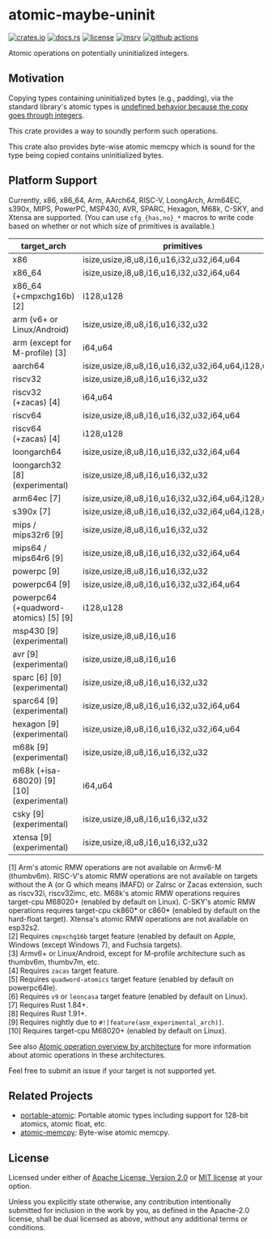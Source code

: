 # atomic-maybe-uninit

[![crates.io](https://img.shields.io/crates/v/atomic-maybe-uninit?style=flat-square&logo=rust)](https://crates.io/crates/atomic-maybe-uninit)
[![docs.rs](https://img.shields.io/badge/docs.rs-atomic--maybe--uninit-blue?style=flat-square&logo=docs.rs)](https://docs.rs/atomic-maybe-uninit)
[![license](https://img.shields.io/badge/license-Apache--2.0_OR_MIT-blue?style=flat-square)](#license)
[![msrv](https://img.shields.io/badge/msrv-1.74-blue?style=flat-square&logo=rust)](https://www.rust-lang.org)
[![github actions](https://img.shields.io/github/actions/workflow/status/taiki-e/atomic-maybe-uninit/ci.yml?branch=main&style=flat-square&logo=github)](https://github.com/taiki-e/atomic-maybe-uninit/actions)

<!-- tidy:sync-markdown-to-rustdoc:start:src/lib.rs -->

Atomic operations on potentially uninitialized integers.

## Motivation

Copying types containing uninitialized bytes (e.g., padding), via the standard library's atomic types
is [undefined behavior because the copy goes through integers][undefined-behavior].

This crate provides a way to soundly perform such operations.

This crate also provides byte-wise atomic memcpy which is sound for the type being copied contains uninitialized bytes.

## Platform Support

Currently, x86, x86_64, Arm, AArch64, RISC-V, LoongArch, Arm64EC, s390x, MIPS, PowerPC, MSP430, AVR, SPARC, Hexagon, M68k, C-SKY, and Xtensa are supported.
(You can use `cfg_{has,no}_*` macros to write code based on whether or not which size of primitives is available.)

| target_arch                     | primitives                                          | load/store | swap/CAS | memcpy |
| ------------------------------- | --------------------------------------------------- |:----------:|:--------:|:------:|
| x86                             | isize,usize,i8,u8,i16,u16,i32,u32,i64,u64           | ✓          | ✓        | ✓      |
| x86_64                          | isize,usize,i8,u8,i16,u16,i32,u32,i64,u64           | ✓          | ✓        | ✓      |
| x86_64 (+cmpxchg16b) \[2]       | i128,u128                                           | ✓          | ✓        | ✓      |
| arm (v6+ or Linux/Android)      | isize,usize,i8,u8,i16,u16,i32,u32                   | ✓          | ✓\[1]    | ✓      |
| arm (except for M-profile) \[3] | i64,u64                                             | ✓          | ✓        | ✓      |
| aarch64                         | isize,usize,i8,u8,i16,u16,i32,u32,i64,u64,i128,u128 | ✓          | ✓        | ✓      |
| riscv32                         | isize,usize,i8,u8,i16,u16,i32,u32                   | ✓          | ✓\[1]    | ✓      |
| riscv32 (+zacas) \[4]           | i64,u64                                             | ✓          | ✓        | ✓      |
| riscv64                         | isize,usize,i8,u8,i16,u16,i32,u32,i64,u64           | ✓          | ✓\[1]    | ✓      |
| riscv64 (+zacas) \[4]           | i128,u128                                           | ✓          | ✓        | ✓      |
| loongarch64                     | isize,usize,i8,u8,i16,u16,i32,u32,i64,u64           | ✓          | ✓        | ✓      |
| loongarch32 \[8] (experimental) | isize,usize,i8,u8,i16,u16,i32,u32                   | ✓          | ✓        | ✓      |
| arm64ec \[7]                    | isize,usize,i8,u8,i16,u16,i32,u32,i64,u64,i128,u128 | ✓          | ✓        | ✓      |
| s390x \[7]                      | isize,usize,i8,u8,i16,u16,i32,u32,i64,u64,i128,u128 | ✓          | ✓        | ✓      |
| mips / mips32r6 \[9]            | isize,usize,i8,u8,i16,u16,i32,u32                   | ✓          | ✓        | ✓      |
| mips64 / mips64r6 \[9]          | isize,usize,i8,u8,i16,u16,i32,u32,i64,u64           | ✓          | ✓        | ✓      |
| powerpc \[9]                    | isize,usize,i8,u8,i16,u16,i32,u32                   | ✓          | ✓        | ✓      |
| powerpc64 \[9]                  | isize,usize,i8,u8,i16,u16,i32,u32,i64,u64           | ✓          | ✓        | ✓      |
| powerpc64 (+quadword-atomics) \[5] \[9]| i128,u128                                    | ✓          | ✓        | ✓      |
| msp430 \[9] (experimental)      | isize,usize,i8,u8,i16,u16                           | ✓          | ✓        | ✓      |
| avr \[9] (experimental)         | isize,usize,i8,u8,i16,u16                           | ✓          | ✓        | ✓      |
| sparc \[6] \[9] (experimental)  | isize,usize,i8,u8,i16,u16,i32,u32                   | ✓          | ✓        | ✓      |
| sparc64 \[9] (experimental)     | isize,usize,i8,u8,i16,u16,i32,u32,i64,u64           | ✓          | ✓        | ✓      |
| hexagon \[9] (experimental)     | isize,usize,i8,u8,i16,u16,i32,u32,i64,u64           | ✓          | ✓        | ✓      |
| m68k \[9] (experimental)        | isize,usize,i8,u8,i16,u16,i32,u32                   | ✓          | ✓\[1]    | ✓      |
| m68k (+isa-68020) \[9] \[10] (experimental) | i64,u64                                 | ✓          | ✓        | ✓      |
| csky \[9] (experimental)        | isize,usize,i8,u8,i16,u16,i32,u32                   | ✓          | ✓\[1]    | ✓      |
| xtensa \[9] (experimental)      | isize,usize,i8,u8,i16,u16,i32,u32                   | ✓          | ✓\[1]    | ✓      |

\[1] Arm's atomic RMW operations are not available on Armv6-M (thumbv6m). RISC-V's atomic RMW operations are not available on targets without the A (or G which means IMAFD) or Zalrsc or Zacas extension, such as riscv32i, riscv32imc, etc. M68k's atomic RMW operations requires target-cpu M68020+ (enabled by default on Linux). C-SKY's atomic RMW operations requires target-cpu ck860\* or c860\* (enabled by default on the hard-float target). Xtensa's atomic RMW operations are not available on esp32s2.<br>
\[2] Requires `cmpxchg16b` target feature (enabled by default on Apple, Windows (except Windows 7), and Fuchsia targets).<br>
\[3] Armv6+ or Linux/Android, except for M-profile architecture such as thumbv6m, thumbv7m, etc.<br>
\[4] Requires `zacas` target feature.<br>
\[5] Requires `quadword-atomics` target feature (enabled by default on powerpc64le).<br>
\[6] Requires `v9` or `leoncasa` target feature (enabled by default on Linux).<br>
\[7] Requires Rust 1.84+.<br>
\[8] Requires Rust 1.91+.<br>
\[9] Requires nightly due to `#![feature(asm_experimental_arch)]`.<br>
\[10] Requires target-cpu M68020+ (enabled by default on Linux).<br>

See also [Atomic operation overview by architecture](https://github.com/taiki-e/atomic-maybe-uninit/blob/HEAD/src/arch/README.md)
for more information about atomic operations in these architectures.

Feel free to submit an issue if your target is not supported yet.

## Related Projects

- [portable-atomic]: Portable atomic types including support for 128-bit atomics, atomic float, etc.
- [atomic-memcpy]: Byte-wise atomic memcpy.

[atomic-memcpy]: https://github.com/taiki-e/atomic-memcpy
[portable-atomic]: https://github.com/taiki-e/portable-atomic
[undefined-behavior]: https://doc.rust-lang.org/reference/behavior-considered-undefined.html

<!-- tidy:sync-markdown-to-rustdoc:end -->

## License

Licensed under either of [Apache License, Version 2.0](LICENSE-APACHE) or
[MIT license](LICENSE-MIT) at your option.

Unless you explicitly state otherwise, any contribution intentionally submitted
for inclusion in the work by you, as defined in the Apache-2.0 license, shall
be dual licensed as above, without any additional terms or conditions.
